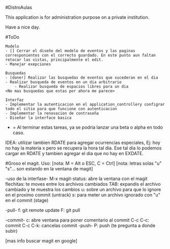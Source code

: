#DistroAulas

This application is for administration purpose on a private institution.

Have a nice day.


#ToDo

	Modelo
	- [] Cerrar el diseño del modelo de eventos y las paginas corresponientes con el correcto guardado. En este punto aun faltan retocar las vistas, principalmente el edit.
	- Manejar exepciones

	Busquedas
	- [done!] Realizar las busquedas de eventos que sucederan en el dia
	- Realizar busqueda de eventos en un dia arbitrario 
        - Realizar busqueda de espacios libres para un dia
 	<No mas busquedas que estas por ahora me parece>	

	Interfaz
	- Implementar la autenticacion en el application_controllery configrar todo el sitio para que funcione con autenticacion
	- Implementar la renovacion de contraseña
	- Diseñar la interface basica

* = Al terminar estas tareas, ya se podria lanzar una beta o alpha en
    todo caso.

IDEA: utilizar tambien RDATE para agregar ocurrencias especiales, Ej: hoy no hay la materia x pero
se recupera la hora tal dia. Ese tal dia lo podemos cargar en RDATE y tambien agregar el dia que no
hay en EXDATE.


#Groso el magit. Uso:
[nota: M = Alt o ESC, C = Ctrl]
[nota: letras solas "u" "s"... son estando en la ventana de magit]


-uso de la interfase-
     M-x magit-status: abre la ventana con el magit
     flechitas: te moves entre los archivos cambiados
     TAB: expandis el archivo cambiado y te muestra los cambios
     u: sobre un archivo para que lo ignore en el proximo commit (untrack)
     s: para meter un archivo ignorado con "u" en el commit (stage)

-pull-
        f: git remote update
        F: git pull

-commit-
        c: abre ventana para poner comentario al commit
        C-c C-c: commit
        C-c C-k: cancelas commit
-push-
        P: push (te pregunta a donde subir)

[mas info buscar magit en google]
